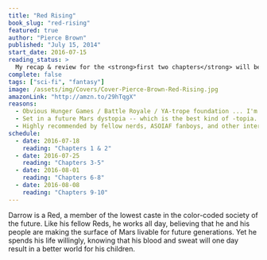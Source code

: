 ```yaml
---
title: "Red Rising"
book_slug: "red-rising"
featured: true
author: "Pierce Brown"
published: "July 15, 2014"
start_date: 2016-07-15
reading_status: >
  My recap & review for the <strong>first two chapters</strong> will be posted <strong>July 15</strong>. <br>Get caught up and join me in the comments section!
complete: false
tags: ["sci-fi", "fantasy"]
image: /assets/img/Covers/Cover-Pierce-Brown-Red-Rising.jpg
amazonLink: "http://amzn.to/29hTqgX"
reasons: 
  - Obvious Hunger Games / Battle Royale / YA-trope foundation ... I'm game
  - Set in a future Mars dystopia -- which is the best kind of -topia.
  - Highly recommended by fellow nerds, ASOIAF fanboys, and other interesting people.
schedule:
  - date: 2016-07-18
    reading: "Chapters 1 & 2"
  - date: 2016-07-25
    reading: "Chapters 3-5"
  - date: 2016-08-01
    reading: "Chapters 6-8"
  - date: 2016-08-08
    reading: "Chapters 9-10"
---
```


Darrow is a Red, a member of the lowest caste in the color-coded society of the future. Like his fellow Reds, he works all day, believing that he and his people are making the surface of Mars livable for future generations. Yet he spends his life willingly, knowing that his blood and sweat will one day result in a better world for his children.
 
<!-- But Darrow and his kind have been betrayed. Soon he discovers that humanity reached the surface generations ago. Vast cities and lush wilds spread across the planet. Darrow—and Reds like him—are nothing more than slaves to a decadent ruling class.
 
Inspired by a longing for justice, and driven by the memory of lost love, Darrow sacrifices everything to infiltrate the legendary Institute, a proving ground for the dominant Gold caste, where the next generation of humanity’s overlords struggle for power.  He will be forced to compete for his life and the very future of civilization against the best and most brutal of Society’s ruling class. There, he will stop at nothing to bring down his enemies . . . even if it means he has to become one of them to do so. -->
